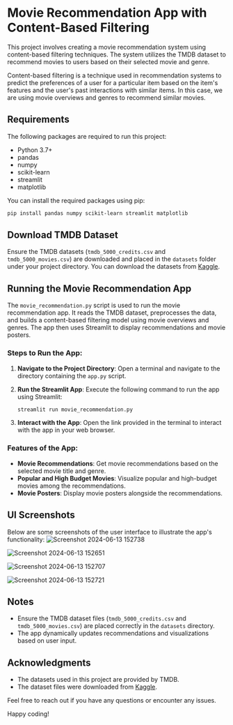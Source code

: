 # Movie Recommendation App with Content-Based Filtering

This project involves creating a movie recommendation system using content-based filtering techniques. The system utilizes the TMDB dataset to recommend movies to users based on their selected movie and genre.

Content-based filtering is a technique used in recommendation systems to predict the preferences of a user for a particular item based on the item's features and the user's past interactions with similar items. In this case, we are using movie overviews and genres to recommend similar movies.

## Requirements

The following packages are required to run this project:

- Python 3.7+
- pandas
- numpy
- scikit-learn
- streamlit
- matplotlib

You can install the required packages using pip:

```sh
pip install pandas numpy scikit-learn streamlit matplotlib
```

## Download TMDB Dataset

Ensure the TMDB datasets (`tmdb_5000_credits.csv` and `tmdb_5000_movies.csv`) are downloaded and placed in the `datasets` folder under your project directory. You can download the datasets from [Kaggle](https://www.kaggle.com/tmdb/tmdb-movie-metadata).

## Running the Movie Recommendation App

The `movie_recommendation.py` script is used to run the movie recommendation app. It reads the TMDB dataset, preprocesses the data, and builds a content-based filtering model using movie overviews and genres. The app then uses Streamlit to display recommendations and movie posters.

### Steps to Run the App:

1. **Navigate to the Project Directory**: Open a terminal and navigate to the directory containing the `app.py` script.

2. **Run the Streamlit App**: Execute the following command to run the app using Streamlit:

    ```sh
    streamlit run movie_recommendation.py
    ```

3. **Interact with the App**: Open the link provided in the terminal to interact with the app in your web browser.

### Features of the App:

- **Movie Recommendations**: Get movie recommendations based on the selected movie title and genre.
- **Popular and High Budget Movies**: Visualize popular and high-budget movies among the recommendations.
- **Movie Posters**: Display movie posters alongside the recommendations.

## UI Screenshots

Below are some screenshots of the user interface to illustrate the app's functionality:
![Screenshot 2024-06-13 152738](https://github.com/ManasiPandit48/Movie-Recommendation-systems/assets/125982196/a2e74d99-14be-44e5-9cd8-c359fbfc5ea9)

![Screenshot 2024-06-13 152651](https://github.com/ManasiPandit48/Movie-Recommendation-systems/assets/125982196/ab37546a-8ba6-4f55-a08d-4bb60ed80778)

![Screenshot 2024-06-13 152707](https://github.com/ManasiPandit48/Movie-Recommendation-systems/assets/125982196/9814c04c-3a1d-43bf-a1d7-552f828f0d59)

![Screenshot 2024-06-13 152721](https://github.com/ManasiPandit48/Movie-Recommendation-systems/assets/125982196/bf632d8a-0cf0-44b2-a051-915f051a9f99)

## Notes

- Ensure the TMDB dataset files (`tmdb_5000_credits.csv` and `tmdb_5000_movies.csv`) are placed correctly in the `datasets` directory.
- The app dynamically updates recommendations and visualizations based on user input.

## Acknowledgments

- The datasets used in this project are provided by TMDB.
- The dataset files were downloaded from [Kaggle](https://www.kaggle.com/tmdb/tmdb-movie-metadata).

Feel free to reach out if you have any questions or encounter any issues.

Happy coding!
